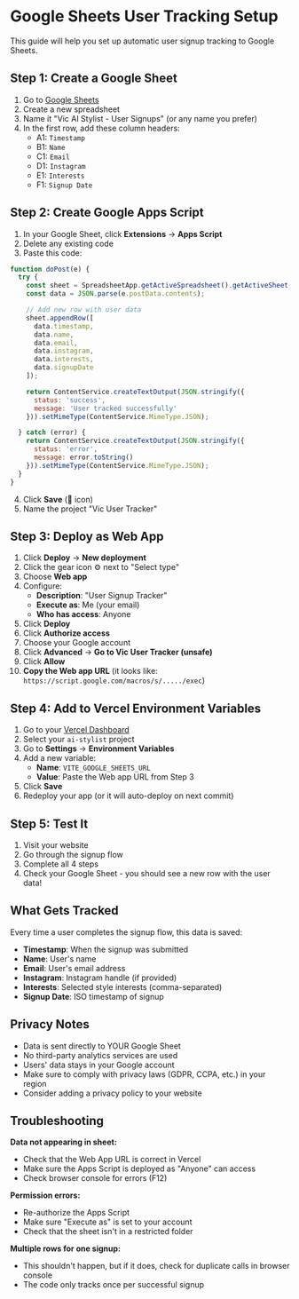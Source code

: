 # Google Sheets User Tracking Setup

This guide will help you set up automatic user signup tracking to Google Sheets.

## Step 1: Create a Google Sheet

1. Go to [Google Sheets](https://sheets.google.com)
2. Create a new spreadsheet
3. Name it "Vic AI Stylist - User Signups" (or any name you prefer)
4. In the first row, add these column headers:
   - A1: `Timestamp`
   - B1: `Name`
   - C1: `Email`
   - D1: `Instagram`
   - E1: `Interests`
   - F1: `Signup Date`

## Step 2: Create Google Apps Script

1. In your Google Sheet, click **Extensions** → **Apps Script**
2. Delete any existing code
3. Paste this code:

```javascript
function doPost(e) {
  try {
    const sheet = SpreadsheetApp.getActiveSpreadsheet().getActiveSheet();
    const data = JSON.parse(e.postData.contents);

    // Add new row with user data
    sheet.appendRow([
      data.timestamp,
      data.name,
      data.email,
      data.instagram,
      data.interests,
      data.signupDate
    ]);

    return ContentService.createTextOutput(JSON.stringify({
      status: 'success',
      message: 'User tracked successfully'
    })).setMimeType(ContentService.MimeType.JSON);

  } catch (error) {
    return ContentService.createTextOutput(JSON.stringify({
      status: 'error',
      message: error.toString()
    })).setMimeType(ContentService.MimeType.JSON);
  }
}
```

4. Click **Save** (💾 icon)
5. Name the project "Vic User Tracker"

## Step 3: Deploy as Web App

1. Click **Deploy** → **New deployment**
2. Click the gear icon ⚙️ next to "Select type"
3. Choose **Web app**
4. Configure:
   - **Description**: "User Signup Tracker"
   - **Execute as**: Me (your email)
   - **Who has access**: Anyone
5. Click **Deploy**
6. Click **Authorize access**
7. Choose your Google account
8. Click **Advanced** → **Go to Vic User Tracker (unsafe)**
9. Click **Allow**
10. **Copy the Web app URL** (it looks like: `https://script.google.com/macros/s/...../exec`)

## Step 4: Add to Vercel Environment Variables

1. Go to your [Vercel Dashboard](https://vercel.com/dashboard)
2. Select your `ai-stylist` project
3. Go to **Settings** → **Environment Variables**
4. Add a new variable:
   - **Name**: `VITE_GOOGLE_SHEETS_URL`
   - **Value**: Paste the Web app URL from Step 3
5. Click **Save**
6. Redeploy your app (or it will auto-deploy on next commit)

## Step 5: Test It

1. Visit your website
2. Go through the signup flow
3. Complete all 4 steps
4. Check your Google Sheet - you should see a new row with the user data!

## What Gets Tracked

Every time a user completes the signup flow, this data is saved:
- **Timestamp**: When the signup was submitted
- **Name**: User's name
- **Email**: User's email address
- **Instagram**: Instagram handle (if provided)
- **Interests**: Selected style interests (comma-separated)
- **Signup Date**: ISO timestamp of signup

## Privacy Notes

- Data is sent directly to YOUR Google Sheet
- No third-party analytics services are used
- Users' data stays in your Google account
- Make sure to comply with privacy laws (GDPR, CCPA, etc.) in your region
- Consider adding a privacy policy to your website

## Troubleshooting

**Data not appearing in sheet:**
- Check that the Web App URL is correct in Vercel
- Make sure the Apps Script is deployed as "Anyone" can access
- Check browser console for errors (F12)

**Permission errors:**
- Re-authorize the Apps Script
- Make sure "Execute as" is set to your account
- Check that the sheet isn't in a restricted folder

**Multiple rows for one signup:**
- This shouldn't happen, but if it does, check for duplicate calls in browser console
- The code only tracks once per successful signup
